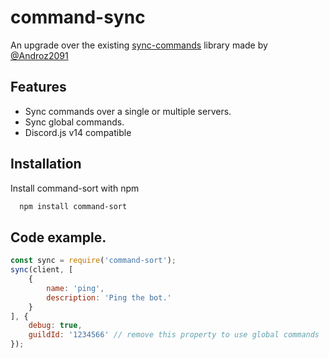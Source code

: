 
# command-sync

An upgrade over the existing [sync-commands](https://github.com/Androz2091/discord-sync-commands) library made by [@Androz2091](https://github.com/Androz2091)

## Features

- Sync commands over a single or multiple servers.
- Sync global commands.
- Discord.js v14 compatible


## Installation

Install command-sort with npm

```bash
  npm install command-sort
```
    
## Code example.



```js
const sync = require('command-sort');
sync(client, [
    {
        name: 'ping',
        description: 'Ping the bot.'
    }
], {
    debug: true,
    guildId: '1234566' // remove this property to use global commands
});

```

